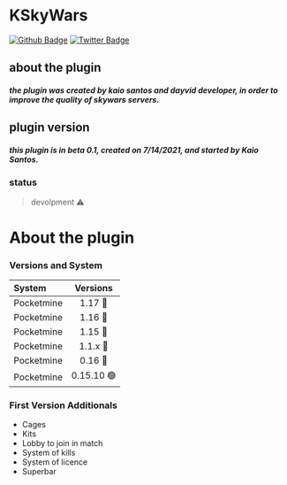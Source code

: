 # KSkyWars

[![Github Badge](https://img.shields.io/badge/-Github-000?style=flat-square&logo=Github&logoColor=white&link=https://github.com/KaioSant)](https://github.com/KaioSant)
[![Twitter Badge](https://img.shields.io/badge/-Twitter-1ca0f1?style=flat-square&labelColor=1ca0f1&logo=twitter&logoColor=white&link=https://twitter.com/_Burgues_K)](https://twitter.com/_Burgues_K)

## about the plugin
##### the plugin was created by kaio santos and dayvid developer, in order to improve the quality of skywars servers.

## plugin version
##### this plugin is in beta 0.1, created on 7/14/2021, and started by Kaio Santos.

### status
> devolpment ⚠️

# About the plugin
### Versions and System
System | Versions | 
:--------- | :------:
Pocketmine | 1.17 🔴 
Pocketmine | 1.16 🔴
Pocketmine | 1.15 🔴
Pocketmine | 1.1.x 🔴
Pocketmine | 0.16 🔴
Pocketmine | 0.15.10 🟢

### First Version Additionals
* Cages
* Kits
* Lobby to join in match
* System of kills
* System of licence
* Superbar
